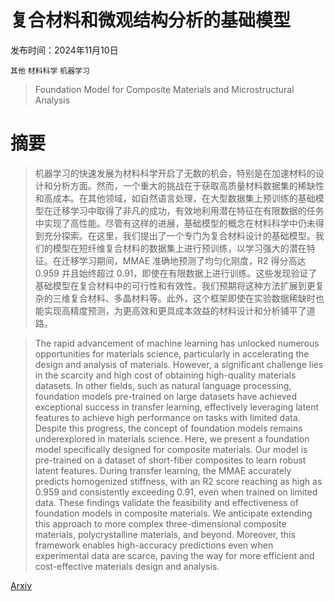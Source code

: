 # 复合材料和微观结构分析的基础模型

发布时间：2024年11月10日

`其他` `材料科学` `机器学习`

> Foundation Model for Composite Materials and Microstructural Analysis

# 摘要

> 机器学习的快速发展为材料科学开启了无数的机会，特别是在加速材料的设计和分析方面。然而，一个重大的挑战在于获取高质量材料数据集的稀缺性和高成本。在其他领域，如自然语言处理，在大型数据集上预训练的基础模型在迁移学习中取得了非凡的成功，有效地利用潜在特征在有限数据的任务中实现了高性能。尽管有这样的进展，基础模型的概念在材料科学中仍未得到充分探索。在这里，我们提出了一个专门为复合材料设计的基础模型。我们的模型在短纤维复合材料的数据集上进行预训练，以学习强大的潜在特征。在迁移学习期间，MMAE 准确地预测了均匀化刚度，R2 得分高达 0.959 并且始终超过 0.91，即使在有限数据上进行训练。这些发现验证了基础模型在复合材料中的可行性和有效性。我们预期将这种方法扩展到更复杂的三维复合材料、多晶材料等。此外，这个框架即使在实验数据稀缺时也能实现高精度预测，为更高效和更具成本效益的材料设计和分析铺平了道路。

> The rapid advancement of machine learning has unlocked numerous opportunities for materials science, particularly in accelerating the design and analysis of materials. However, a significant challenge lies in the scarcity and high cost of obtaining high-quality materials datasets. In other fields, such as natural language processing, foundation models pre-trained on large datasets have achieved exceptional success in transfer learning, effectively leveraging latent features to achieve high performance on tasks with limited data. Despite this progress, the concept of foundation models remains underexplored in materials science. Here, we present a foundation model specifically designed for composite materials. Our model is pre-trained on a dataset of short-fiber composites to learn robust latent features. During transfer learning, the MMAE accurately predicts homogenized stiffness, with an R2 score reaching as high as 0.959 and consistently exceeding 0.91, even when trained on limited data. These findings validate the feasibility and effectiveness of foundation models in composite materials. We anticipate extending this approach to more complex three-dimensional composite materials, polycrystalline materials, and beyond. Moreover, this framework enables high-accuracy predictions even when experimental data are scarce, paving the way for more efficient and cost-effective materials design and analysis.

[Arxiv](https://arxiv.org/abs/2411.06565)